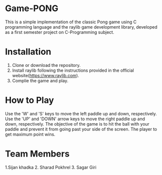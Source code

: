 # Game-PONG
This is a simple implementation of the classic Pong game using C programming language and the raylib game development library, developed as a first semester project on C-Programming subject.

# Installation
1. Clone or download the repository.
2. Install raylib following the instructions provided in the official website(https://www.raylib.com).
3. Complie the game and play.

# How to Play
Use the 'W' and 'S' keys to move the left paddle up and down, respectively. Use the 'UP' and 'DOWN' arrow keys to move the right paddle up and down, respectively. The objective of the game is to hit the ball with your paddle and prevent it from going past your side of the screen. The player to get maximum point wins.

# Team Members 
1.Sijan khadka
2. Sharad Pokhrel 
3.  Sagar Giri
